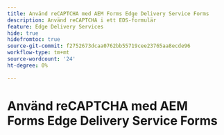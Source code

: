```yaml
---
title: Använd reCAPTCHA med AEM Forms Edge Delivery Service Forms
description: Använd reCAPTCHA i ett EDS-formulär
feature: Edge Delivery Services
hide: true
hidefromtoc: true
source-git-commit: f2752673dcaa0762bb55719cee23765aa8ecde96
workflow-type: tm+mt
source-wordcount: '24'
ht-degree: 0%

---
```



# Använd reCAPTCHA med AEM Forms Edge Delivery Service Forms

